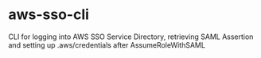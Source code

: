# aws-sso-cli
CLI for logging into AWS SSO Service Directory, retrieving SAML Assertion and setting up .aws/credentials after AssumeRoleWithSAML
